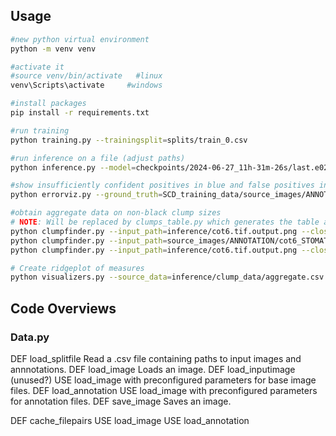 

## Usage

```bash
#new python virtual environment
python -m venv venv

#activate it
#source venv/bin/activate   #linux
venv\Scripts\activate     #windows

#install packages
pip install -r requirements.txt

#run training 
python training.py --trainingsplit=splits/train_0.csv

#run inference on a file (adjust paths)
python inference.py --model=checkpoints/2024-06-27_11h-31m-26s/last.e029.pth --input=SCD_training_data/source_images/BASE/cot6.tif --overlap=32

#show insufficiently confident positives in blue and false positives in orange
python errorviz.py --ground_truth=SCD_training_data/source_images/ANNOTATION/cot6_STOMATA_MASKS.tiff  --model_predict=inference/cot6.tif.output.png --show=1

#obtain aggregate data on non-black clump sizes
# NOTE: Will be replaced by clumps_table.py which generates the table and a separate library of helper functions to generate the figures.
python clumpfinder.py --input_path=inference/cot6.tif.output.png --closing_threshold=80 --opening_threshold=120 --scatter_plot=1 --area_histogram=1
python clumpfinder.py --input_path=source_images/ANNOTATION/cot6_STOMATA_MASKS.tif --closing_threshold=80 --opening_threshold=120 --scatter_plot=1 --area_histogram=1
python clumpfinder.py --input_path=inference/cot6.tif.output.png --closing_threshold=80 --opening_threshold=120 --properties="label,area,axis_major_length,axis_minor_length,centroid,eccentricity,extent,bbox"

# Create ridgeplot of measures
python visualizers.py --source_data=inference/clump_data/aggregate.csv --ridgeplots="area,axis_major_length,axis_minor_length,eccentricity,extent"
```


## Code Overviews

### Data.py
DEF load_splitfile
    Read a .csv file containing paths to input images and annnotations.
DEF load_image
    Loads an image.
DEF load_inputimage (unused?)
    USE load_image with preconfigured parameters for base image files.
DEF load_annotation
    USE load_image with preconfigured parameters for annotation files.
DEF save_image
    Saves an image.

DEF cache_filepairs
    USE load_image
    USE load_annotation
